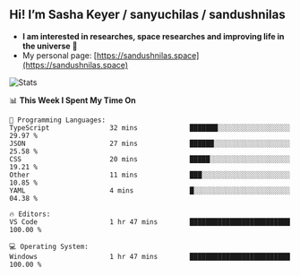 ## Hi! I’m Sasha Keyer / sanyuchilas / sandushnilas

- **I am interested in researches, space researches and improving life in the universe 🌠**  
- My personal page: [https://sandushnilas.space](https://sandushnilas.space)

![Stats](https://github-readme-stats.vercel.app/api?username=sanyuchilas&show_icons=true&theme=react&hide=issues&count_private=true&layout=compact)

<!--START_SECTION:waka-->
📊 **This Week I Spent My Time On** 

```text
💬 Programming Languages: 
TypeScript               32 mins             ███████░░░░░░░░░░░░░░░░░░   29.97 % 
JSON                     27 mins             ██████░░░░░░░░░░░░░░░░░░░   25.58 % 
CSS                      20 mins             █████░░░░░░░░░░░░░░░░░░░░   19.21 % 
Other                    11 mins             ███░░░░░░░░░░░░░░░░░░░░░░   10.85 % 
YAML                     4 mins              █░░░░░░░░░░░░░░░░░░░░░░░░   04.38 % 

🔥 Editors: 
VS Code                  1 hr 47 mins        █████████████████████████   100.00 % 

💻 Operating System: 
Windows                  1 hr 47 mins        █████████████████████████   100.00 % 
```


<!--END_SECTION:waka-->
